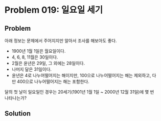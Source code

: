 # Problem 019: 일요일 세기

## Problem

아래 정보는 문제에서 주어지지만 알아서 조사를 해보아도 좋다.

* 1900년 1월 1일은 월요일이다.
* 4, 6, 8, 11월은 30일이다.
* 2월은 윤년은 29일, 그 외에는 28일이다.
* 나머지 달은 31일이다.
* 윤년은 4로 나누어떨어지는 해이지만, 100으로 나누어떨어지는 해는 제외하고, 다만 400으로 나누어떨어지는 해는 포함한다.

달의 첫 날이 일요일인 경우는 20세기(1901년 1월 1일 ~ 2000년 12월 31일)에 몇 번 나타나는가?

## Solution
